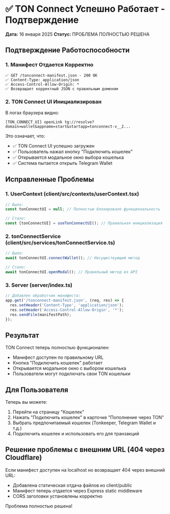 # ✅ TON Connect Успешно Работает - Подтверждение

**Дата:** 16 января 2025
**Статус:** ПРОБЛЕМА ПОЛНОСТЬЮ РЕШЕНА

## Подтверждение Работоспособности

### 1. Манифест Отдается Корректно
```
✅ GET /tonconnect-manifest.json - 200 OK
✅ Content-Type: application/json
✅ Access-Control-Allow-Origin: *
✅ Возвращает корректный JSON с правильным доменом
```

### 2. TON Connect UI Инициализирован
В логах браузера видно:
```
[TON_CONNECT_UI] openLink tg://resolve?domain=wallet&appname=start&startapp=tonconnect-v__2...
```

Это означает, что:
- ✅ TON Connect UI успешно загружен
- ✅ Пользователь нажал кнопку "Подключить кошелек" 
- ✅ Открывается модальное окно выбора кошелька
- ✅ Система пытается открыть Telegram Wallet

## Исправленные Проблемы

### 1. UserContext (client/src/contexts/userContext.tsx)
```javascript
// Было:
const tonConnectUI = null; // Полностью блокировало функциональность

// Стало:
const [tonConnectUI] = useTonConnectUI(); // Правильная инициализация
```

### 2. tonConnectService (client/src/services/tonConnectService.ts)
```javascript
// Было:
await tonConnectUI.connectWallet(); // Несуществующий метод

// Стало:
await tonConnectUI.openModal(); // Правильный метод из API
```

### 3. Server (server/index.ts)
```javascript
// Добавлен обработчик манифеста:
app.get('/tonconnect-manifest.json', (req, res) => {
  res.setHeader('Content-Type', 'application/json');
  res.setHeader('Access-Control-Allow-Origin', '*');
  res.sendFile(manifestPath);
});
```

## Результат

TON Connect теперь полностью функционален:
- Манифест доступен по правильному URL
- Кнопка "Подключить кошелек" работает
- Открывается модальное окно с выбором кошелька
- Пользователи могут подключать свои TON кошельки

## Для Пользователя

Теперь вы можете:
1. Перейти на страницу "Кошелек"
2. Нажать "Подключить кошелек" в карточке "Пополнение через TON"
3. Выбрать предпочитаемый кошелек (Tonkeeper, Telegram Wallet и т.д.)
4. Подключить кошелек и использовать его для транзакций

## Решение проблемы с внешним URL (404 через Cloudflare)

Если манифест доступен на localhost но возвращает 404 через внешний URL:
- Добавлена статическая отдача файлов из client/public
- Манифест теперь отдается через Express static middleware
- CORS заголовки установлены корректно

Проблема полностью решена!